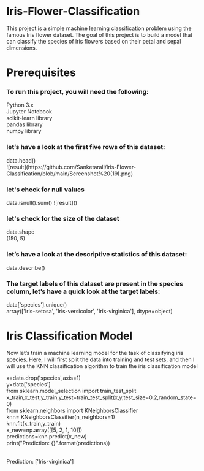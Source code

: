 # Iris-Flower-Classification
This project is a simple machine learning classification problem using the famous Iris flower dataset. The goal of this project is to build a model that can classify the species of iris flowers based on their petal and sepal dimensions.

# Prerequisites
<h3>To run this project, you will need the following:<br></h3>

Python 3.x<br>
Jupyter Notebook<br>
scikit-learn library<br>
pandas library<br>
numpy library<br>

<h3>let’s have a look at the first five rows of this dataset:</h3>
data.head()<br>
![result](https://github.com/Sanketarali/Iris-Flower-Classification/blob/main/Screenshot%20(19).png)<br>

<h3>let's check for null values</h3>
data.isnull().sum()
![result]()

<h3>let's check for the size of the dataset</h3>
data.shape<br>
(150, 5)<br>

<h3>let’s have a look at the descriptive statistics of this dataset:</h3>
data.describe()<br>

<h3>The target labels of this dataset are present in the species column, let’s have a quick look at the target labels:</h3>
data['species'].unique()<br>
array(['Iris-setosa', 'Iris-versicolor', 'Iris-virginica'], dtype=object)<br>

# Iris Classification Model
Now let’s train a machine learning model for the task of classifying iris species. Here, I will first split the data into training and test sets, and then I will use the KNN classification algorithm to train the iris classification model<br>

x=data.drop('species',axis=1)<br>
y=data['species']<br>
from sklearn.model_selection import train_test_split<br>
x_train,x_test,y_train,y_test=train_test_split(x,y,test_size=0.2,random_state=0)<br>
from sklearn.neighbors import KNeighborsClassifier<br>
knn= KNeighborsClassifier(n_neighbors=1)<br>
knn.fit(x_train,y_train)<br>
x_new=np.array([[5, 2, 1, 10]])<br>
predictions=knn.predict(x_new)<br>
print("Prediction: {}".format(predictions))<br><br>

Prediction: ['Iris-virginica']

